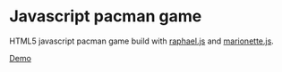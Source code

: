 Javascript pacman game
======

HTML5 javascript pacman game build with [raphael.js](http://raphaeljs.com/ "raphael.js") and [marionette.js](http://marionettejs.com/ "marionette.js").


[Demo](http://www.ulrichmerkel.com/test/pacman/ "Ulrich Merkel")
